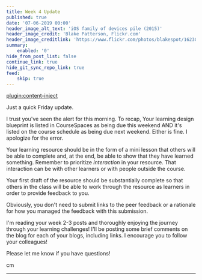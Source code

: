 ```yaml
---
title: Week 4 Update
published: true
date: '07-06-2019 00:00'
header_image_alt_text: 'iOS family of devices pile (2015)'
header_image_credit: 'Blake Patterson, Flickr.com'
header_image_creditlink: 'https://www.flickr.com/photos/blakespot/16230041026/'
summary:
    enabled: '0'
hide_from_post_list: false
continue_link: true
hide_git_sync_repo_link: true
feed:
    skip: true
---
```


[plugin:content-inject](/edci335/home/_important-reminders)

Just a quick Friday update.

I trust you've seen the alert for this morning. To recap, Your learning design blueprint is listed in CourseSpaces as being due this weekend AND it's listed on the course schedule as being due next weekend. Either is fine. I apologize for the error.

Your learning resource should be in the form of a mini lesson that others will be able to complete and, at the end, be able to show that they have learned something. Remember to prioritize *interaction* in your resource. That interaction can be with other learners or with people outside the course.

Your first draft of the resource should be substantially complete so that others in the class will be able to work through the resource as learners in order to provide feedback to you.

Obviously, you don't need to submit links to the peer feedback or a rationale for how you managed the feedback with this submission.

I'm reading your week 2-3 posts and thoroughly enjoying the journey through your learning challenges! I'll be posting some brief comments on the blog for each of your blogs, including links. I encourage you to follow your colleagues!

Please let me know if you have questions!

cm

---
